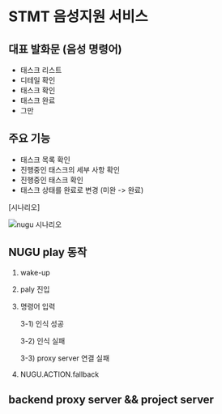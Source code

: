 # STMT 음성지원 서비스


## 대표 발화문 (음성 명령어)
- 태스크 리스트
- 디테일 확인
- 태스크 확인
- 태스크 완료
- 그만

## 주요 기능
- 태스크 목록 확인
- 진행중인 태스크의 세부 사항 확인
- 진행중인 태스크 확인
- 태스크 상태를 완료로 변경 (미완 -> 완료)

 [시나리오]

![nugu 시나리오](https://6-things-must-to-do.github.io/docs/static/4b24f650d43b9c34d380a78863e96c30/9d76a/utterance.png)

## NUGU play 동작
1. wake-up

2. paly 진입

3. 명령어 입력

      3-1) 인식 성공

      3-2) 인식 실패

      3-3) proxy server 연결 실패

4. NUGU.ACTION.fallback

## backend proxy server && project server
